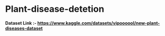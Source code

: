 # Plant-disease-detetion

#### Dataset Link :- https://www.kaggle.com/datasets/vipoooool/new-plant-diseases-dataset
